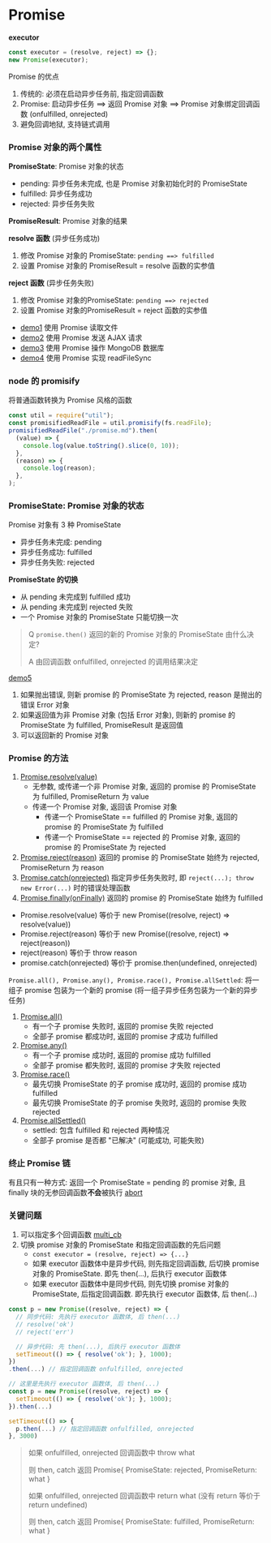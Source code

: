 # Promise

**executor**

```js
const executor = (resolve, reject) => {};
new Promise(executor);
```

Promise 的优点

1. 传统的: 必须在启动异步任务前, 指定回调函数
2. Promise: 启动异步任务 ==> 返回 Promise 对象 ==> Promise 对象绑定回调函数 (onfulfilled, onrejected)
3. 避免回调地狱, 支持链式调用

### Promise 对象的两个属性

**PromiseState**: Promise 对象的状态

- pending: 异步任务未完成, 也是 Promise 对象初始化时的 PromiseState
- fulfilled: 异步任务成功
- rejected: 异步任务失败

**PromiseResult**: Promise 对象的结果

**resolve 函数** (异步任务成功)

1. 修改 Promise 对象的 PromiseState: `pending ==> fulfilled`
2. 设置 Promise 对象的 PromiseResult = resolve 函数的实参值

**reject 函数** (异步任务失败)

1. 修改 Promise 对象的PromiseState: `pending ==> rejected`
2. 设置 Promise 对象的PromiseResult = reject 函数的实参值

- [demo1](./demo1.js) 使用 Promise 读取文件
- [demo2](./demo2.html) 使用 Promise 发送 AJAX 请求
- [demo3](./demo3.js) 使用 Promise 操作 MongoDB 数据库
- [demo4](./demo4.js) 使用 Promise 实现 readFileSync

### node 的 promisify

将普通函数转换为 Promise 风格的函数

```js
const util = require("util");
const promisifiedReadFile = util.promisify(fs.readFile);
promisifiedReadFile("./promise.md").then(
  (value) => {
    console.log(value.toString().slice(0, 10));
  },
  (reason) => {
    console.log(reason);
  },
);
```

### PromiseState: Promise 对象的状态

Promise 对象有 3 种 PromiseState

- 异步任务未完成: pending
- 异步任务成功: fulfilled
- 异步任务失败: rejected

**PromiseState 的切换**

- 从 pending 未完成到 fulfilled 成功
- 从 pending 未完成到 rejected 失败
- 一个 Promise 对象的 PromiseState 只能切换一次

> Q `promise.then()` 返回的新的 Promise 对象的 PromiseState 由什么决定?
>
> A 由回调函数 onfulfilled, onrejected 的调用结果决定

[demo5](./demo5.js)

1. 如果抛出错误, 则新 promise 的 PromiseState 为 rejected, reason 是抛出的错误 Error 对象
2. 如果返回值为非 Promise 对象 (包括 Error 对象), 则新的 promise 的 PromiseState 为 fulfilled, PromiseResult 是返回值
3. 可以返回新的 Promise 对象

### Promise 的方法

1. [Promise.resolve(value)](./api/resolve.js)
   - 无参数, 或传递一个非 Promise 对象, 返回的 promise 的 PromiseState 为 fulfilled, PromiseReturn 为 value
   - 传递一个 Promise 对象, 返回该 Promise 对象
     - 传递一个 PromiseState == fulfilled 的 Promise 对象, 返回的 promise 的 PromiseState 为 fulfilled
     - 传递一个 PromiseState == rejected 的 Promise 对象, 返回的 promise 的 PromiseState 为 rejected
2. [Promise.reject(reason)](./api/reject.js) 返回的 promise 的 PromiseState 始终为 rejected, PromiseReturn 为 reason
3. [Promise.catch(onrejected)](./api/catch.js) 指定异步任务失败时, 即 `reject(...); throw new Error(...)` 时的错误处理函数
4. [Promise.finally(onFinally)](./api/finally.js) 返回的 promise 的 PromiseState 始终为 fulfilled

- Promise.resolve(value) 等价于 new Promise((resolve, reject) => resolve(value))
- Promise.reject(reason) 等价于 new Promise((resolve, reject) => reject(reason))
- reject(reason) 等价于 throw reason
- promise.catch(onrejected) 等价于 promise.then(undefined, onrejected)

`Promise.all(), Promise.any(), Promise.race(), Promise.allSettled`: 将一组子 promise 包装为一个新的 promise (将一组子异步任务包装为一个新的异步任务)

1. [Promise.all()](./api/all.js)
   - 有一个子 promise 失败时, 返回的 promise 失败 rejected
   - 全部子 promise 都成功时, 返回的 promise 才成功 fulfilled
2. [Promise.any()](./api/any.js)
   - 有一个子 promise 成功时, 返回的 promise 成功 fulfilled
   - 全部子 promise 都失败时, 返回的 promise 才失败 rejected
3. [Promise.race()](./api/race.js)
   - 最先切换 PromiseState 的子 promise 成功时, 返回的 promise 成功 fulfilled
   - 最先切换 PromiseState 的子 promise 失败时, 返回的 promise 失败 rejected
4. [Promise.allSettled()](./api/allSettled.js)
   - settled: 包含 fulfilled 和 rejected 两种情况
   - 全部子 promise 是否都 "已解决" (可能成功, 可能失败)

### 终止 Promise 链

有且只有一种方式: 返回一个 PromiseState = pending 的 promise 对象, 且 finally 块的无参回调函数**不会**被执行 [abort](./abort.js)

### 关键问题

1. 可以指定多个回调函数 [multi_cb](./multi_cb.js)
2. 切换 promise 对象的 PromiseState 和指定回调函数的先后问题
   - `const executor = (resolve, reject) => {...}`
   - 如果 executor 函数体中是异步代码, 则先指定回调函数, 后切换 promise 对象的 PromiseState. 即先 then(...), 后执行 executor 函数体
   - 如果 executor 函数体中是同步代码, 则先切换 promise 对象的 PromiseState, 后指定回调函数. 即先执行 executor 函数体, 后 then(...)

```js
const p = new Promise((resolve, reject) => {
  // 同步代码: 先执行 executor 函数体, 后 then(...)
  // resolve('ok')
  // reject('err')

  // 异步代码: 先 then(...), 后执行 executor 函数体
  setTimeout(() => { resolve('ok'); }, 1000);
})
.then(...) // 指定回调函数 onfulfilled, onrejected
```

```js
// 这里是先执行 executor 函数体, 后 then(...)
const p = new Promise((resolve, reject) => {
  setTimeout(() => { resolve('ok'); }, 1000);
}).then(...)

setTimeout(() => {
  p.then(...) // 指定回调函数 onfulfilled, onrejected
}, 3000)
```

> 如果 onfulfilled, onrejected 回调函数中 throw what
>
> 则 then, catch 返回 Promise{ PromiseState: rejected, PromiseReturn: what }
>
> 如果 onfulfilled, onrejected 回调函数中 return what (没有 return 等价于 return undefined)
>
> 则 then, catch 返回 Promise{ PromiseState: fulfilled, PromiseReturn: what }
